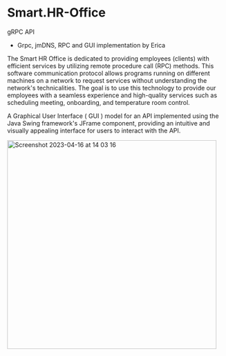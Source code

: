# Smart.HR-Office
gRPC API 

- Grpc, jmDNS, RPC and GUI implementation by Erica


The Smart HR Office is dedicated to providing employees (clients) with efficient services by utilizing remote procedure call (RPC) methods. 
This software communication protocol allows programs running on different machines on a network to request services without understanding the network's technicalities. 
The goal is to use this technology to provide our employees with a seamless experience and high-quality services such as scheduling meeting, onboarding, and temperature room control.


A Graphical User Interface ( GUI )  model for an API implemented using the Java Swing framework's JFrame component, providing an intuitive and visually appealing interface for users to interact with the API.


<img width="484" alt="Screenshot 2023-04-16 at 14 03 16" src="https://user-images.githubusercontent.com/116949403/232336514-eff63d85-18b2-41e0-8e5b-d3084dbe799b.png">

